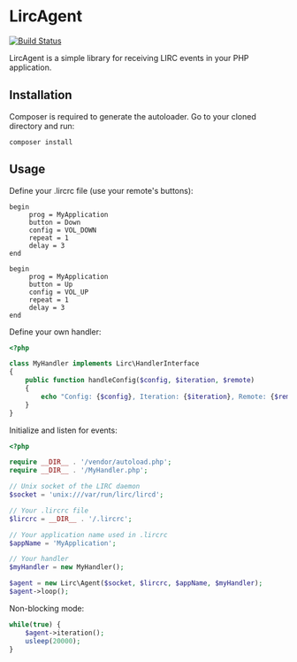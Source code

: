 LircAgent
=========
[![Build Status](https://travis-ci.org/sasatarbuk/lircagent.svg?branch=master)](https://travis-ci.org/sasatarbuk/lircagent)

LircAgent is a simple library for receiving LIRC events in your PHP application. 

Installation
------------
Composer is required to generate the autoloader. Go to your cloned directory and run:
```
composer install
```

Usage
-----

Define your .lircrc file (use your remote's buttons):
```
begin
     prog = MyApplication
     button = Down
     config = VOL_DOWN
     repeat = 1
     delay = 3
end

begin
     prog = MyApplication
     button = Up
     config = VOL_UP
     repeat = 1
     delay = 3
end
```

Define your own handler:
```php
<?php

class MyHandler implements Lirc\HandlerInterface
{
    public function handleConfig($config, $iteration, $remote)
    {
        echo "Config: {$config}, Iteration: {$iteration}, Remote: {$remote}\n";
    }
}
```

Initialize and listen for events:
```php
<?php

require __DIR__ . '/vendor/autoload.php';
require __DIR__ . '/MyHandler.php';

// Unix socket of the LIRC daemon
$socket = 'unix:///var/run/lirc/lircd';

// Your .lircrc file
$lircrc = __DIR__ . '/.lircrc';

// Your application name used in .lircrc
$appName = 'MyApplication';

// Your handler
$myHandler = new MyHandler();

$agent = new Lirc\Agent($socket, $lircrc, $appName, $myHandler);
$agent->loop();
```

Non-blocking mode:
```php
while(true) {
    $agent->iteration();
    usleep(20000);
}
```
